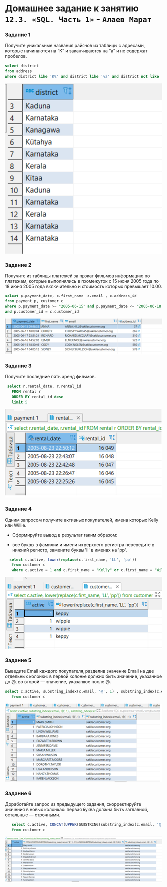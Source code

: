# Домашнее задание к занятию `12.3. «SQL. Часть 1»` - `Алаев Марат`


### Задание 1

Получите уникальные названия районов из таблицы с адресами, которые начинаются на “K” и заканчиваются на “a” и не содержат пробелов.


```SQL
select district 
from address
where district like 'K%' and district like '%a' and district not like '% %'
```


![Cкриншот 1](https://github.com/MaratAlaev/gitlab-hw/blob/12.3_SQL1/img/1-1.png)


### Задание 2

Получите из таблицы платежей за прокат фильмов информацию по платежам, которые выполнялись в промежуток с 15 июня 2005 года по 18 июня 2005 года включительно и стоимость которых превышает 10.00.


```SQL
select p.payment_date, c.first_name, c.email , c.address_id 
from payment p, customer c
where p.payment_date >= "2005-06-15" and p.payment_date <= "2005-06-18 23:59:59" and p.amount > 10.00
and p.customer_id = c.customer_id
```

![Cкриншот 1](https://github.com/MaratAlaev/gitlab-hw/blob/12.3_SQL1/img/2-1.png)


### Задание 3

Получите последние пять аренд фильмов.

```SQL
 select r.rental_date, r.rental_id 
   FROM rental r 
   ORDER BY rental_id desc 
   limit 5
```


![Cкриншот 1](https://github.com/MaratAlaev/gitlab-hw/blob/12.3_SQL1/img/3-1.png)


### Задание 4

Одним запросом получите активных покупателей, имена которых Kelly или Willie.

- Сформируйте вывод в результат таким образом:

- все буквы в фамилии и имени из верхнего регистра переведите в нижний регистр,
замените буквы 'll' в именах на 'pp'.


```SQL
  select c.active, lower(replace(c.first_name, 'LL', 'pp'))
   from customer c 
   where c.active = 1 and c.first_name = "Kelly" or c.first_name = "Willie"
```



![Cкриншот 1](https://github.com/MaratAlaev/gitlab-hw/blob/12.3_SQL1/img/4-1.png)


### Задание 5

Выведите Email каждого покупателя, разделив значение Email на две отдельных колонки: в первой колонке должно быть значение, указанное до @, во второй — значение, указанное после @.


```SQL
select c.active, substring_index(c.email, '@', 1) , substring_index(c.email, '@', -1) 
   from customer c 
```

![Cкриншот 1](https://github.com/MaratAlaev/gitlab-hw/blob/12.3_SQL1/img/5-1.png)


### Задание 6

Доработайте запрос из предыдущего задания, скорректируйте значения в новых колонках: первая буква должна быть заглавной, остальные — строчными.


```SQL
   select c.active, CONCAT(UPPER(SUBSTRING(substring_index(c.email, '@', 1) ,1,1)),LOWER(SUBSTRING(substring_index(c.email, '@', 1),2))) , substring_index(c.email, '@', -1) 
   from customer c 
```

![Cкриншот 1](https://github.com/MaratAlaev/gitlab-hw/blob/12.3_SQL1/img/6-1.png)
